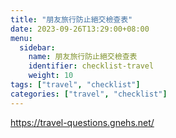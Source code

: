```yaml
---
title: "朋友旅行防止絕交檢查表"
date: 2023-09-26T13:29:00+08:00
menu:
  sidebar:
    name: 朋友旅行防止絕交檢查表
    identifier: checklist-travel
    weight: 10
tags: ["travel", "checklist"]
categories: ["travel", "checklist"]
---
```


https://travel-questions.gnehs.net/
